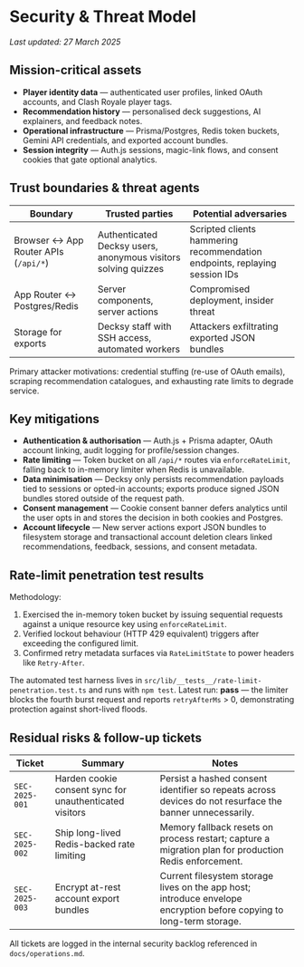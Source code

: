 # Security & Threat Model

_Last updated: 27 March 2025_

## Mission-critical assets

- **Player identity data** — authenticated user profiles, linked OAuth accounts, and Clash Royale player tags.
- **Recommendation history** — personalised deck suggestions, AI explainers, and feedback notes.
- **Operational infrastructure** — Prisma/Postgres, Redis token buckets, Gemini API credentials, and exported account bundles.
- **Session integrity** — Auth.js sessions, magic-link flows, and consent cookies that gate optional analytics.

## Trust boundaries & threat agents

| Boundary | Trusted parties | Potential adversaries |
| --- | --- | --- |
| Browser ↔️ App Router APIs (`/api/*`) | Authenticated Decksy users, anonymous visitors solving quizzes | Scripted clients hammering recommendation endpoints, replaying session IDs |
| App Router ↔️ Postgres/Redis | Server components, server actions | Compromised deployment, insider threat |
| Storage for exports | Decksy staff with SSH access, automated workers | Attackers exfiltrating exported JSON bundles |

Primary attacker motivations: credential stuffing (re-use of OAuth emails), scraping recommendation catalogues, and exhausting rate limits to degrade service.

## Key mitigations

- **Authentication & authorisation** — Auth.js + Prisma adapter, OAuth account linking, audit logging for profile/session changes.
- **Rate limiting** — Token bucket on all `/api/*` routes via `enforceRateLimit`, falling back to in-memory limiter when Redis is unavailable.
- **Data minimisation** — Decksy only persists recommendation payloads tied to sessions or opted-in accounts; exports produce signed JSON bundles stored outside of the request path.
- **Consent management** — Cookie consent banner defers analytics until the user opts in and stores the decision in both cookies and Postgres.
- **Account lifecycle** — New server actions export JSON bundles to filesystem storage and transactional account deletion clears linked recommendations, feedback, sessions, and consent metadata.

## Rate-limit penetration test results

Methodology:

1. Exercised the in-memory token bucket by issuing sequential requests against a unique resource key using `enforceRateLimit`.
2. Verified lockout behaviour (HTTP 429 equivalent) triggers after exceeding the configured limit.
3. Confirmed retry metadata surfaces via `RateLimitState` to power headers like `Retry-After`.

The automated test harness lives in `src/lib/__tests__/rate-limit-penetration.test.ts` and runs with `npm test`. Latest run: **pass** — the limiter blocks the fourth burst request and reports `retryAfterMs` > 0, demonstrating protection against short-lived floods.

## Residual risks & follow-up tickets

| Ticket | Summary | Notes |
| --- | --- | --- |
| `SEC-2025-001` | Harden cookie consent sync for unauthenticated visitors | Persist a hashed consent identifier so repeats across devices do not resurface the banner unnecessarily. |
| `SEC-2025-002` | Ship long-lived Redis-backed rate limiting | Memory fallback resets on process restart; capture a migration plan for production Redis enforcement. |
| `SEC-2025-003` | Encrypt at-rest account export bundles | Current filesystem storage lives on the app host; introduce envelope encryption before copying to long-term storage.

All tickets are logged in the internal security backlog referenced in `docs/operations.md`.

